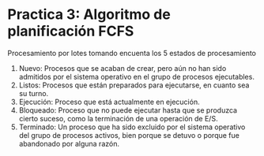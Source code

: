 # Practica 3: Algoritmo de planificación FCFS

Procesamiento por lotes tomando encuenta los 5 estados de procesamiento

1. Nuevo: Procesos que se acaban de crear, pero aún no han sido admitidos por el
sistema operativo en el grupo de procesos ejecutables.
2. Listos: Procesos que están preparados para ejecutarse, en cuanto sea su turno.
3. Ejecución: Proceso que está actualmente en ejecución.
4. Bloqueado: Proceso que no puede ejecutar hasta que se produzca cierto suceso, como la terminación de una operación de E/S.
5. Terminado: Un proceso que ha sido excluido por el sistema operativo del grupo de procesos activos, bien porque se detuvo o porque fue abandonado por alguna razón.